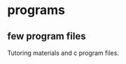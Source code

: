 # programs
few program files
------------------------------------------------


Tutoring materials and c program files.
